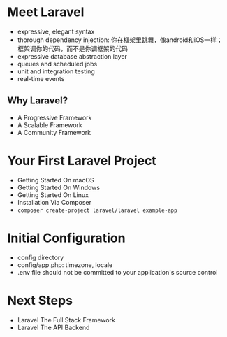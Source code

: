 # Meet Laravel
- expressive, elegant syntax
- thorough dependency injection: 你在框架里跳舞，像android和iOS一样；框架调你的代码，而不是你调框架的代码
- expressive database abstraction layer
- queues and scheduled jobs
- unit and integration testing
- real-time events

## Why Laravel?
- A Progressive Framework
- A Scalable Framework
- A Community Framework

# Your First Laravel Project
- Getting Started On macOS
- Getting Started On Windows
- Getting Started On Linux
- Installation Via Composer
- `composer create-project laravel/laravel example-app`

# Initial Configuration
- config directory
- config/app.php: timezone, locale
- .env file should not be committed to your application's source control

# Next Steps
- Laravel The Full Stack Framework
- Laravel The API Backend

